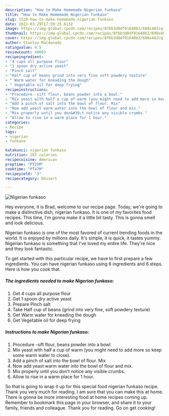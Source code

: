 ```yaml
---
description: "How to Make Homemade Nigerian funkaso"
title: "How to Make Homemade Nigerian funkaso"
slug: 1528-how-to-make-homemade-nigerian-funkaso
date: 2022-03-29T17:59:25.613Z
image: https://img-global.cpcdn.com/recipes/8f6b3d0df01648b2/680x482cq70/nigerian-funkaso-recipe-main-photo.jpg
thumbnail: https://img-global.cpcdn.com/recipes/8f6b3d0df01648b2/680x482cq70/nigerian-funkaso-recipe-main-photo.jpg
cover: https://img-global.cpcdn.com/recipes/8f6b3d0df01648b2/680x482cq70/nigerian-funkaso-recipe-main-photo.jpg
author: Stanley Maldonado
ratingvalue: 4.5
reviewcount: 40603
recipeingredient:
- "4 cups all purpose flour"
- "1 spoon dry active yeast"
- "Pinch salt"
- "Half cup of beans grind into very fine soft powdery texture"
- " Warm water for kneading the dough"
- " Vegetable oil for deep frying"
recipeinstructions:
- "Procedure -sift flour, beans powder into a bowl."
- "Mix yeast with half a cup of warm (you might need to add more so keep some warm water to close)."
- "Add a pinch of salt into the bowl of flour. Mix"
- "Now add yeast warm water into the bowl of flour and mix."
- "Mix properly until you don&#39;t notice any visible crumbs."
- "Allow to rise in a warm place for 1 hour."
categories:
- Recipe
tags:
- nigerian
- funkaso

katakunci: nigerian funkaso 
nutrition: 287 calories
recipecuisine: American
preptime: "PT25M"
cooktime: "PT47M"
recipeyield: "3"
recipecategory: Dessert

---
```



![Nigerian funkaso](https://img-global.cpcdn.com/recipes/8f6b3d0df01648b2/680x482cq70/nigerian-funkaso-recipe-main-photo.jpg)

Hey everyone, it is Brad, welcome to our recipe page. Today, we're going to make a distinctive dish, nigerian funkaso. It is one of my favorites food recipes. This time, I'm gonna make it a little bit tasty. This is gonna smell and look delicious.



Nigerian funkaso is one of the most favored of current trending foods in the world. It is enjoyed by millions daily. It's simple, it is quick, it tastes yummy. Nigerian funkaso is something that I've loved my entire life. They're nice and they look fantastic.


To get started with this particular recipe, we have to first prepare a few ingredients. You can have nigerian funkaso using 6 ingredients and 6 steps. Here is how you cook that.

<!--inarticleads1-->

##### The ingredients needed to make Nigerian funkaso:

1. Get 4 cups all purpose flour
1. Get 1 spoon dry active yeast
1. Prepare Pinch salt
1. Take Half cup of beans (grind into very fine, soft powdery texture)
1. Get  Warm water for kneading the dough
1. Get  Vegetable oil for deep frying




<!--inarticleads2-->

##### Instructions to make Nigerian funkaso:

1. Procedure -sift flour, beans powder into a bowl.
1. Mix yeast with half a cup of warm (you might need to add more so keep some warm water to close).
1. Add a pinch of salt into the bowl of flour. Mix
1. Now add yeast warm water into the bowl of flour and mix.
1. Mix properly until you don&#39;t notice any visible crumbs.
1. Allow to rise in a warm place for 1 hour.




So that is going to wrap it up for this special food nigerian funkaso recipe. Thank you very much for reading. I am sure that you can make this at home. There is gonna be more interesting food at home recipes coming up. Remember to bookmark this page in your browser, and share it to your family, friends and colleague. Thank you for reading. Go on get cooking!
